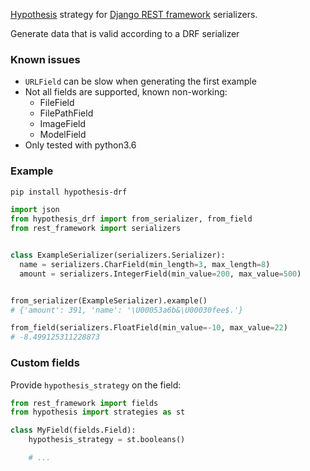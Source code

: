 [Hypothesis](https://github.com/HypothesisWorks/hypothesis-python) strategy for 
[Django REST framework](http://www.django-rest-framework.org/) serializers.


Generate data that is valid according to a DRF serializer

### Known issues

* `URLField` can be slow when generating the first example
* Not all fields are supported, known non-working:
  - FileField
  - FilePathField
  - ImageField
  - ModelField
* Only tested with python3.6

### Example

```bash
pip install hypothesis-drf
```

```python
import json
from hypothesis_drf import from_serializer, from_field
from rest_framework import serializers


class ExampleSerializer(serializers.Serializer):
  name = serializers.CharField(min_length=3, max_length=8)
  amount = serializers.IntegerField(min_value=200, max_value=500)


from_serializer(ExampleSerializer).example()
# {'amount': 391, 'name': '\U00053a6b&\U00030fee$.'}

from_field(serializers.FloatField(min_value=-10, max_value=22)
# -8.499125311228873

```


### Custom fields

Provide `hypothesis_strategy` on the field:

```python
from rest_framework import fields
from hypothesis import strategies as st

class MyField(fields.Field):
    hypothesis_strategy = st.booleans()

    # ...
```

